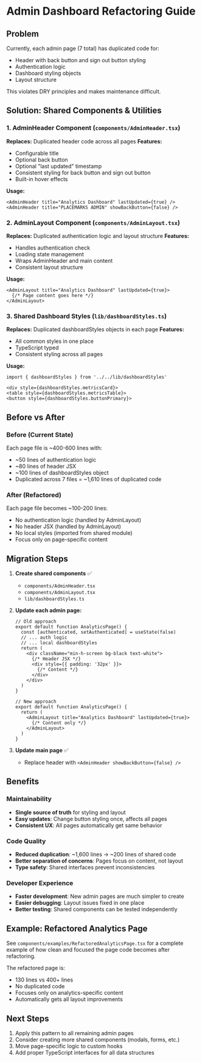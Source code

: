 # Admin Dashboard Refactoring Guide

## Problem
Currently, each admin page (7 total) has duplicated code for:
- Header with back button and sign out button styling
- Authentication logic
- Dashboard styling objects
- Layout structure

This violates DRY principles and makes maintenance difficult.

## Solution: Shared Components & Utilities

### 1. AdminHeader Component (`components/AdminHeader.tsx`)
**Replaces:** Duplicated header code across all pages
**Features:**
- Configurable title
- Optional back button
- Optional "last updated" timestamp
- Consistent styling for back button and sign out button
- Built-in hover effects

**Usage:**
```tsx
<AdminHeader title="Analytics Dashboard" lastUpdated={true} />
<AdminHeader title="PLACEMARKS ADMIN" showBackButton={false} />
```

### 2. AdminLayout Component (`components/AdminLayout.tsx`)
**Replaces:** Duplicated authentication logic and layout structure
**Features:**
- Handles authentication check
- Loading state management
- Wraps AdminHeader and main content
- Consistent layout structure

**Usage:**
```tsx
<AdminLayout title="Analytics Dashboard" lastUpdated={true}>
  {/* Page content goes here */}
</AdminLayout>
```

### 3. Shared Dashboard Styles (`lib/dashboardStyles.ts`)
**Replaces:** Duplicated dashboardStyles objects in each page
**Features:**
- All common styles in one place
- TypeScript typed
- Consistent styling across all pages

**Usage:**
```tsx
import { dashboardStyles } from '../../lib/dashboardStyles'

<div style={dashboardStyles.metricsCard}>
<table style={dashboardStyles.metricsTable}>
<button style={dashboardStyles.buttonPrimary}>
```

## Before vs After

### Before (Current State)
Each page file is ~400-600 lines with:
- ~50 lines of authentication logic
- ~80 lines of header JSX
- ~100 lines of dashboardStyles object
- Duplicated across 7 files = ~1,610 lines of duplicated code

### After (Refactored)
Each page file becomes ~100-200 lines:
- No authentication logic (handled by AdminLayout)
- No header JSX (handled by AdminLayout)
- No local styles (imported from shared module)
- Focus only on page-specific content

## Migration Steps

1. **Create shared components** ✅
   - `components/AdminHeader.tsx`
   - `components/AdminLayout.tsx`
   - `lib/dashboardStyles.ts`

2. **Update each admin page:**
   ```tsx
   // Old approach
   export default function AnalyticsPage() {
     const [authenticated, setAuthenticated] = useState(false)
     // ... auth logic
     // ... local dashboardStyles
     return (
       <div className="min-h-screen bg-black text-white">
         {/* Header JSX */}
         <div style={{ padding: '32px' }}>
           {/* Content */}
         </div>
       </div>
     )
   }

   // New approach
   export default function AnalyticsPage() {
     return (
       <AdminLayout title="Analytics Dashboard" lastUpdated={true}>
         {/* Content only */}
       </AdminLayout>
     )
   }
   ```

3. **Update main page** ✅
   - Replace header with `<AdminHeader showBackButton={false} />`

## Benefits

### Maintainability
- **Single source of truth** for styling and layout
- **Easy updates**: Change button styling once, affects all pages
- **Consistent UX**: All pages automatically get same behavior

### Code Quality
- **Reduced duplication**: ~1,600 lines → ~200 lines of shared code
- **Better separation of concerns**: Pages focus on content, not layout
- **Type safety**: Shared interfaces prevent inconsistencies

### Developer Experience
- **Faster development**: New admin pages are much simpler to create
- **Easier debugging**: Layout issues fixed in one place
- **Better testing**: Shared components can be tested independently

## Example: Refactored Analytics Page

See `components/examples/RefactoredAnalyticsPage.tsx` for a complete example of how clean and focused the page code becomes after refactoring.

The refactored page is:
- 130 lines vs 400+ lines
- No duplicated code
- Focuses only on analytics-specific content
- Automatically gets all layout improvements

## Next Steps

1. Apply this pattern to all remaining admin pages
2. Consider creating more shared components (modals, forms, etc.)
3. Move page-specific logic to custom hooks
4. Add proper TypeScript interfaces for all data structures 